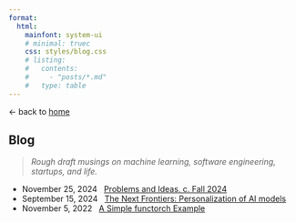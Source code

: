 ```yaml
---
format:
  html:
    mainfont: system-ui
    # minimal: truec
    css: styles/blog.css
    # listing:
    #   contents:
    #     - "posts/*.md"
    #   type: table 
---
```


<!-- ## <a href="./index.html" class="no-decoration">🦜 Rohan Sikand</a>
 -->

<p class="arrow-back-header">
&larr; back to <a href="./index.html">home</a>
</p>

## Blog

> <em>Rough draft musings on machine learning, software engineering, startups, and life.</em>

<!-- <br>  -->

<ul>
    <!-- <li>
        <span class="date">October, 2024 &nbsp;</span> <a href="#">Notes on AI Startups (coming soon)</a>
    </li> -->
    <li>
        <span class="date">November 25, 2024 &nbsp;</span> <a href="./blog/problems.md">Problems and Ideas, c. Fall 2024</a>
    </li>
    <li>
        <span class="date">September 15, 2024 &nbsp;</span> <a href="./blog/personalai.md">The Next Frontiers: Personalization of AI models</a>
    </li>
    <li>
        <span class="date">November 5, 2022 &nbsp;</span> <a href="./blog/functorch.md">A Simple functorch Example</a>
    </li>
</ul>

